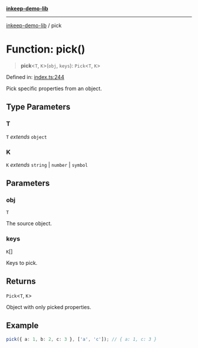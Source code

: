 [**inkeep-demo-lib**](../README.md)

***

[inkeep-demo-lib](../globals.md) / pick

# Function: pick()

> **pick**\<`T`, `K`\>(`obj`, `keys`): `Pick`\<`T`, `K`\>

Defined in: [index.ts:244](https://github.com/araujota/inkeep-demo-lib/blob/8045ed22acf532ebed8d31418c5f9a18d1adef5d/src/index.ts#L244)

Pick specific properties from an object.

## Type Parameters

### T

`T` *extends* `object`

### K

`K` *extends* `string` \| `number` \| `symbol`

## Parameters

### obj

`T`

The source object.

### keys

`K`[]

Keys to pick.

## Returns

`Pick`\<`T`, `K`\>

Object with only picked properties.

## Example

```ts
pick({ a: 1, b: 2, c: 3 }, ['a', 'c']); // { a: 1, c: 3 }
```
